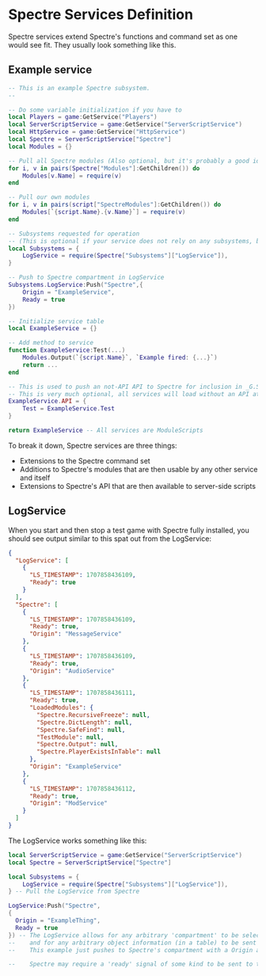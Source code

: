 # Spectre Services Definition
Spectre services extend Spectre's functions and command set as one would see fit. They usually look something like this.

## Example service
```lua
-- This is an example Spectre subsystem.
-- 

-- Do some variable initialization if you have to
local Players = game:GetService("Players")
local ServerScriptService = game:GetService("ServerScriptService")
local HttpService = game:GetService("HttpService")
local Spectre = ServerScriptService["Spectre"]
local Modules = {}

-- Pull all Spectre modules (Also optional, but it's probably a good idea )
for i, v in pairs(Spectre["Modules"]:GetChildren()) do
	Modules[v.Name] = require(v)
end

-- Pull our own modules
for i, v in pairs(script["SpectreModules"]:GetChildren()) do
	Modules[`{script.Name}.{v.Name}`] = require(v)
end

-- Subsystems requested for operation 
-- (This is optional if your service does not rely on any subsystems, but most services should subscribe to the LogService at least)
local Subsystems = {
	LogService = require(Spectre["Subsystems"]["LogService"]),
}

-- Push to Spectre compartment in LogService
Subsystems.LogService:Push("Spectre",{
	Origin = "ExampleService",
	Ready = true
})

-- Initialize service table
local ExampleService = {}

-- Add method to service
function ExampleService:Test(...)
	Modules.Output(`{script.Name}`, `Example fired: {...}`)
	return ...
end

-- This is used to push an not-API API to Spectre for inclusion in _G.Spectre later
-- This is very much optional, all services will load without an API attached
ExampleService.API = {
	Test = ExampleService.Test
}

return ExampleService -- All services are ModuleScripts
```

To break it down, Spectre services are three things:
* Extensions to the Spectre command set
* Additions to Spectre's modules that are then usable by any other service and itself
* Extensions to Spectre's API that are then available to server-side scripts 

## LogService
When you start and then stop a test game with Spectre fully installed, you should see output similar to this spat out from the LogService:
```json
{
  "LogService": [
    {
      "LS_TIMESTAMP": 1707858436109,
      "Ready": true
    }
  ],
  "Spectre": [
    {
      "LS_TIMESTAMP": 1707858436109,
      "Ready": true,
      "Origin": "MessageService"
    },
    {
      "LS_TIMESTAMP": 1707858436109,
      "Ready": true,
      "Origin": "AudioService"
    },
    {
      "LS_TIMESTAMP": 1707858436111,
      "Ready": true,
      "LoadedModules": {
        "Spectre.RecursiveFreeze": null,
        "Spectre.DictLength": null,
        "Spectre.SafeFind": null,
        "TestModule": null,
        "Spectre.Output": null,
        "Spectre.PlayerExistsInTable": null
      },
      "Origin": "ExampleService"
    },
    {
      "LS_TIMESTAMP": 1707858436112,
      "Ready": true,
      "Origin": "ModService"
    }
  ]
}
```

The LogService works something like this:
```lua
local ServerScriptService = game:GetService("ServerScriptService")
local Spectre = ServerScriptService["Spectre"]

local Subsystems = {
	LogService = require(Spectre["Subsystems"]["LogService"]),
} -- Pull the LogService from Spectre

LogService:Push("Spectre",
{
  Origin = "ExampleThing",
  Ready = true
}) -- The LogService allows for any arbitrary 'compartment' to be selected (it will be created if it does not already exist)
--    and for any arbitrary object information (in a table) to be sent back to the LogService to be consumed and entered into record.
--    This example just pushes to Spectre's compartment with a Origin and Ready object inside of a table that makes it clear to the logs that a service has started.

--    Spectre may require a 'ready' signal of some kind to be sent to the logs at some point in order to keep that service registered in Subsystems.

```